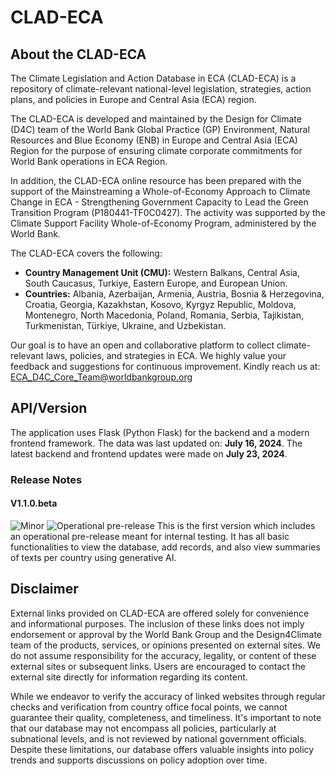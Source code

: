 # CLAD-ECA

## About the CLAD-ECA

The Climate Legislation and Action Database in ECA (CLAD-ECA) is a repository of climate-relevant national-level legislation, strategies, action plans, and policies in Europe and Central Asia (ECA) region.

The CLAD-ECA is developed and maintained by the Design for Climate (D4C) team of the World Bank Global Practice (GP) Environment, Natural Resources and Blue Economy (ENB) in Europe and Central Asia (ECA) Region for the purpose of ensuring climate corporate commitments for World Bank operations in ECA Region.

In addition, the CLAD-ECA online resource has been prepared with the support of the Mainstreaming a Whole-of-Economy Approach to Climate Change in ECA - Strengthening Government Capacity to Lead the Green Transition Program (P180441-TF0C0427). The activity was supported by the Climate Support Facility Whole-of-Economy Program, administered by the World Bank.

The CLAD-ECA covers the following:

- **Country Management Unit (CMU):** Western Balkans, Central Asia, South Caucasus, Turkiye, Eastern Europe, and European Union.
- **Countries:** Albania, Azerbaijan, Armenia, Austria, Bosnia & Herzegovina, Croatia, Georgia, Kazakhstan, Kosovo, Kyrgyz Republic, Moldova, Montenegro, North Macedonia, Poland, Romania, Serbia, Tajikistan, Turkmenistan, Türkiye, Ukraine, and Uzbekistan.

Our goal is to have an open and collaborative platform to collect climate-relevant laws, policies, and strategies in ECA. We highly value your feedback and suggestions for continuous improvement. Kindly reach us at: [ECA_D4C_Core_Team@worldbankgroup.org](mailto:ECA_D4C_Core_Team@worldbankgroup.org)

## API/Version

The application uses Flask (Python Flask) for the backend and a modern frontend framework. The data was last updated on: **July 16, 2024**. The latest backend and frontend updates were made on **July 23, 2024**.

### Release Notes

#### V1.1.0.beta

![Minor](https://img.shields.io/badge/Minor-yellow) ![Operational pre-release](https://img.shields.io/badge/Operational%20pre--release-blue)
This is the first version which includes an operational pre-release meant for internal testing. It has all basic functionalities to view the database, add records, and also view summaries of texts per country using generative AI.

## Disclaimer

External links provided on CLAD-ECA are offered solely for convenience and informational purposes. The inclusion of these links does not imply endorsement or approval by the World Bank Group and the Design4Climate team of the products, services, or opinions presented on external sites. We do not assume responsibility for the accuracy, legality, or content of these external sites or subsequent links. Users are encouraged to contact the external site directly for information regarding its content.

While we endeavor to verify the accuracy of linked websites through regular checks and verification from country office focal points, we cannot guarantee their quality, completeness, and timeliness. It's important to note that our database may not encompass all policies, particularly at subnational levels, and is not reviewed by national government officials. Despite these limitations, our database offers valuable insights into policy trends and supports discussions on policy adoption over time.
